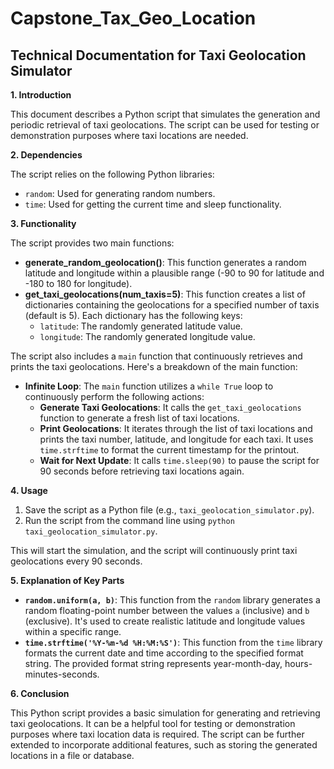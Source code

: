 # Capstone_Tax_Geo_Location

## Technical Documentation for Taxi Geolocation Simulator

**1. Introduction**

This document describes a Python script that simulates the generation and periodic retrieval of taxi geolocations. The script can be used for testing or demonstration purposes where taxi locations are needed.

**2. Dependencies**

The script relies on the following Python libraries:

* `random`: Used for generating random numbers.
* `time`: Used for getting the current time and sleep functionality.

**3. Functionality**

The script provides two main functions:

* **generate_random_geolocation()**: This function generates a random latitude and longitude within a plausible range (-90 to 90 for latitude and -180 to 180 for longitude).
* **get_taxi_geolocations(num_taxis=5)**: This function creates a list of dictionaries containing the geolocations for a specified number of taxis (default is 5). Each dictionary has the following keys:
    * `latitude`: The randomly generated latitude value.
    * `longitude`: The randomly generated longitude value.

The script also includes a `main` function that continuously retrieves and prints the taxi geolocations. Here's a breakdown of the main function:

* **Infinite Loop**: The `main` function utilizes a `while True` loop to continuously perform the following actions:
    * **Generate Taxi Geolocations**: It calls the `get_taxi_geolocations` function to generate a fresh list of taxi locations.
    * **Print Geolocations**: It iterates through the list of taxi locations and prints the taxi number, latitude, and longitude for each taxi. It uses `time.strftime` to format the current timestamp for the printout.
    * **Wait for Next Update**: It calls `time.sleep(90)` to pause the script for 90 seconds before retrieving taxi locations again.

**4. Usage**

1. Save the script as a Python file (e.g., `taxi_geolocation_simulator.py`).
2. Run the script from the command line using `python taxi_geolocation_simulator.py`.

This will start the simulation, and the script will continuously print taxi geolocations every 90 seconds.

**5. Explanation of Key Parts**

* **`random.uniform(a, b)`**: This function from the `random` library generates a random floating-point number between the values `a` (inclusive) and `b` (exclusive). It's used to create realistic latitude and longitude values within a specific range.
* **`time.strftime('%Y-%m-%d %H:%M:%S')`**: This function from the `time` library formats the current date and time according to the specified format string. The provided format string represents year-month-day, hours-minutes-seconds.

**6. Conclusion**

This Python script provides a basic simulation for generating and retrieving taxi geolocations. It can be a helpful tool for testing or demonstration purposes where taxi location data is required. The script can be further extended to incorporate additional features, such as storing the generated locations in a file or database.